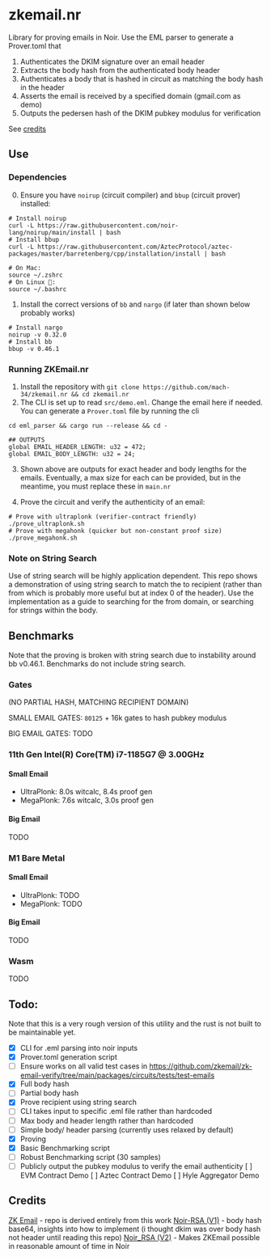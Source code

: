 # zkemail.nr

Library for proving emails in Noir. Use the EML parser to generate a Prover.toml that
1. Authenticates the DKIM signature over an email header
2. Extracts the body hash from the authenticated body header
3. Authenticates a body that is hashed in circuit as matching the body hash in the header
4. Asserts the email is received by a specified domain (gmail.com as demo)
5. Outputs the pedersen hash of the DKIM pubkey modulus for verification

See [credits](#credits)

## Use
### Dependencies
0. Ensure you have `noirup` (circuit compiler) and `bbup` (circuit prover) installed:
```console
# Install noirup
curl -L https://raw.githubusercontent.com/noir-lang/noirup/main/install | bash
# Install bbup
curl -L https://raw.githubusercontent.com/AztecProtocol/aztec-packages/master/barretenberg/cpp/installation/install | bash

# On Mac:
source ~/.zshrc
# On Linux 🗿: 
source ~/.bashrc
```
1. Install the correct versions of `bb` and `nargo` (if later than shown below probably works)
```
# Install nargo
noirup -v 0.32.0
# Install bb
bbup -v 0.46.1
```
### Running ZKEmail.nr
1. Install the repository with `git clone https://github.com/mach-34/zkemail.nr && cd zkemail.nr`
2. The CLI is set up to read `src/demo.eml`. Change the email here if needed. You can generate a `Prover.toml` file by running the cli
```
cd eml_parser && cargo run --release && cd -

## OUTPUTS
global EMAIL_HEADER_LENGTH: u32 = 472;
global EMAIL_BODY_LENGTH: u32 = 24;
```
3. Shown above are outputs for exact header and body lengths for the emails. Eventually, a max size for each can be provided, but in the meantime, you must replace these in `main.nr`

4. Prove the circuit and verify the authenticity of an email:
```console
# Prove with ultraplonk (verifier-contract friendly)
./prove_ultraplonk.sh
# Prove with megahonk (quicker but non-constant proof size)
./prove_megahonk.sh
```

### Note on String Search
Use of string search will be highly application dependent. This repo shows a demonstration of using string search to match the to recipient (rather than from which is probably more useful but at index 0 of the header). Use the implementation as a guide to searching for the from domain, or searching for strings within the body.

## Benchmarks
Note that the proving is broken with string search due to instability around bb v0.46.1. Benchmarks do not include string search.
### Gates
(NO PARTIAL HASH, MATCHING RECIPIENT DOMAIN)

SMALL EMAIL GATES: `80125` + 16k gates to hash pubkey modulus

BIG EMAIL GATES: TODO


### 11th Gen Intel(R) Core(TM) i7-1185G7 @ 3.00GHz
#### Small Email
 * UltraPlonk: 8.0s witcalc, 8.4s proof gen
 * MegaPlonk: 7.6s witcalc, 3.0s proof gen
#### Big Email
TODO
### M1 Bare Metal
#### Small Email
 * UltraPlonk: TODO
 * MegaPlonk: TODO
#### Big Email
TODO
### Wasm
TODO

## Todo:

Note that this is a very rough version of this utility and the rust is not built to be maintainable yet.

- [x] CLI for .eml parsing into noir inputs
- [x] Prover.toml generation script
- [ ] Ensure works on all valid test cases in https://github.com/zkemail/zk-email-verify/tree/main/packages/circuits/tests/test-emails
- [x] Full body hash
- [ ] Partial body hash
- [x] Prove recipient using string search
- [ ] CLI takes input to specific .eml file rather than hardcoded
- [ ] Max body and header length rather than hardcoded
- [ ] Simple body/ header parsing (currently uses relaxed by default)
- [x] Proving
- [x] Basic Benchmarking script
- [ ] Robust Benchmarking script (30 samples)
- [ ] Publicly output the pubkey modulus to verify the email authenticity
  [ ] EVM Contract Demo
  [ ] Aztec Contract Demo
  [ ] Hyle Aggregator Demo

## Credits
[ZK Email](https://github.com/zkemail) - repo is derived entirely from this work
[Noir-RSA (V1)](https://github.com/richardliang/noir-rsa/) - body hash base64, insights into how to implement (i thought dkim was over body hash not header until reading this repo)
[Noir_RSA (V2)](https://github.com/noir_lang/noir_rsa) - Makes ZKEmail possible in reasonable amount of time in Noir
